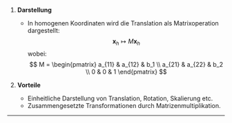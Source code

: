 
1. **Darstellung**
   - In homogenen Koordinaten wird die Translation als Matrixoperation dargestellt:
     $$
     \mathbf{x}_h \mapsto M \mathbf{x}_h
     $$
     wobei:
     $$
     M = \begin{pmatrix}
     a_{11} & a_{12} & b_1 \\
     a_{21} & a_{22} & b_2 \\
     0 & 0 & 1
     \end{pmatrix}
     $$

2. **Vorteile**
   - Einheitliche Darstellung von Translation, Rotation, Skalierung etc.
   - Zusammengesetzte Transformationen durch Matrizenmultiplikation.

---
